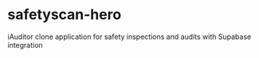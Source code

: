# safetyscan-hero
iAuditor clone application for safety inspections and audits with Supabase integration
